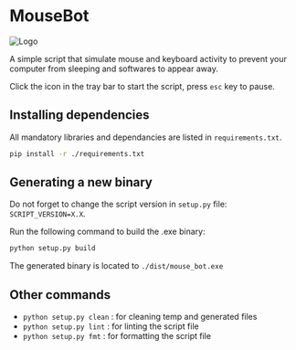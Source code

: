 # MouseBot
![Logo](color.ico)

A simple script that simulate mouse and keyboard activity to prevent your computer from sleeping and softwares to appear away.

Click the icon in the tray bar to start the script, press `esc` key to pause.

## Installing dependencies
All mandatory libraries and dependancies are listed in `requirements.txt`.
```bash
pip install -r ./requirements.txt
```

## Generating a new binary
Do not forget to change the script version in `setup.py` file: `SCRIPT_VERSION=X.X`.

Run the following command to build the .exe binary:
```bash
python setup.py build
```
The generated binary is located to `./dist/mouse_bot.exe`

## Other commands
* `python setup.py clean` : for cleaning temp and generated files
* `python setup.py lint` : for linting the script file
* `python setup.py fmt` : for formatting the script file
